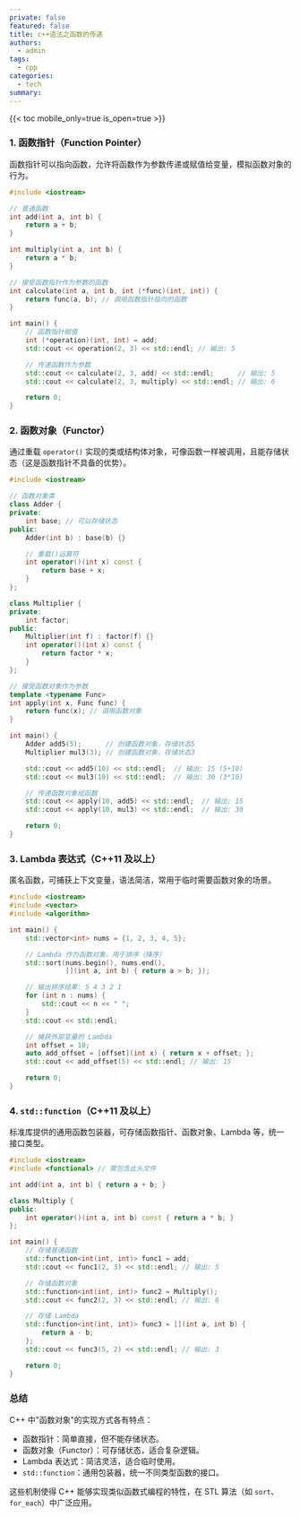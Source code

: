 ```yaml
---
private: false
featured: false
title: c++语法之函数的传递
authors:
  - admin
tags:
  - cpp
categories:
  - tech
summary:
---
```

{{< toc mobile_only=true is_open=true >}}



### 1. 函数指针（Function Pointer）
函数指针可以指向函数，允许将函数作为参数传递或赋值给变量，模拟函数对象的行为。

```cpp
#include <iostream>

// 普通函数
int add(int a, int b) {
    return a + b;
}

int multiply(int a, int b) {
    return a * b;
}

// 接受函数指针作为参数的函数
int calculate(int a, int b, int (*func)(int, int)) {
    return func(a, b); // 调用函数指针指向的函数
}

int main() {
    // 函数指针赋值
    int (*operation)(int, int) = add;
    std::cout << operation(2, 3) << std::endl; // 输出: 5

    // 传递函数作为参数
    std::cout << calculate(2, 3, add) << std::endl;      // 输出: 5
    std::cout << calculate(2, 3, multiply) << std::endl; // 输出: 6

    return 0;
}
```


### 2. 函数对象（Functor）
通过重载 `operator()` 实现的类或结构体对象，可像函数一样被调用，且能存储状态（这是函数指针不具备的优势）。

```cpp
#include <iostream>

// 函数对象类
class Adder {
private:
    int base; // 可以存储状态
public:
    Adder(int b) : base(b) {}

    // 重载()运算符
    int operator()(int x) const {
        return base + x;
    }
};

class Multiplier {
private:
    int factor;
public:
    Multiplier(int f) : factor(f) {}
    int operator()(int x) const {
        return factor * x;
    }
};

// 接受函数对象作为参数
template <typename Func>
int apply(int x, Func func) {
    return func(x); // 调用函数对象
}

int main() {
    Adder add5(5);      // 创建函数对象，存储状态5
    Multiplier mul3(3); // 创建函数对象，存储状态3

    std::cout << add5(10) << std::endl;  // 输出: 15 (5+10)
    std::cout << mul3(10) << std::endl;  // 输出: 30 (3*10)

    // 传递函数对象给函数
    std::cout << apply(10, add5) << std::endl;  // 输出: 15
    std::cout << apply(10, mul3) << std::endl;  // 输出: 30

    return 0;
}
```


### 3. Lambda 表达式（C++11 及以上）
匿名函数，可捕获上下文变量，语法简洁，常用于临时需要函数对象的场景。

```cpp
#include <iostream>
#include <vector>
#include <algorithm>

int main() {
    std::vector<int> nums = {1, 2, 3, 4, 5};

    // Lambda 作为函数对象，用于排序（降序）
    std::sort(nums.begin(), nums.end(), 
              [](int a, int b) { return a > b; });

    // 输出排序结果: 5 4 3 2 1
    for (int n : nums) {
        std::cout << n << " ";
    }
    std::cout << std::endl;

    // 捕获外部变量的 Lambda
    int offset = 10;
    auto add_offset = [offset](int x) { return x + offset; };
    std::cout << add_offset(5) << std::endl; // 输出: 15

    return 0;
}
```


### 4. `std::function`（C++11 及以上）
标准库提供的通用函数包装器，可存储函数指针、函数对象、Lambda 等，统一接口类型。

```cpp
#include <iostream>
#include <functional> // 需包含此头文件

int add(int a, int b) { return a + b; }

class Multiply {
public:
    int operator()(int a, int b) const { return a * b; }
};

int main() {
    // 存储普通函数
    std::function<int(int, int)> func1 = add;
    std::cout << func1(2, 3) << std::endl; // 输出: 5

    // 存储函数对象
    std::function<int(int, int)> func2 = Multiply();
    std::cout << func2(2, 3) << std::endl; // 输出: 6

    // 存储 Lambda
    std::function<int(int, int)> func3 = [](int a, int b) {
        return a - b;
    };
    std::cout << func3(5, 2) << std::endl; // 输出: 3

    return 0;
}
```


### 总结
C++ 中"函数对象"的实现方式各有特点：
- 函数指针：简单直接，但不能存储状态。
- 函数对象（Functor）：可存储状态，适合复杂逻辑。
- Lambda 表达式：简洁灵活，适合临时使用。
- `std::function`：通用包装器，统一不同类型函数的接口。

这些机制使得 C++ 能够实现类似函数式编程的特性，在 STL 算法（如 `sort`、`for_each`）中广泛应用。